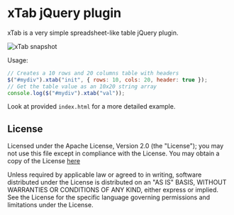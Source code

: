xTab jQuery plugin
==================

xTab is a very simple spreadsheet-like table jQuery plugin.

![xTab snapshot](https://raw.githubusercontent.com/cgdave/xtab/master/snapshot.jpg)

Usage:

```javascript
// Creates a 10 rows and 20 columns table with headers
$("#mydiv").xtab("init", { rows: 10, cols: 20, header: true });
// Get the table value as an 10x20 string array
console.log($("#mydiv").xtab("val"));
```

Look at provided `index.html` for a more detailed example.

License
-------

Licensed under the Apache License, Version 2.0 (the "License");
you may not use this file except in compliance with the License.
You may obtain a copy of the License [here](http://www.apache.org/licenses/LICENSE-2.0)

Unless required by applicable law or agreed to in writing, software
distributed under the License is distributed on an "AS IS" BASIS,
WITHOUT WARRANTIES OR CONDITIONS OF ANY KIND, either express or implied.
See the License for the specific language governing permissions and
limitations under the License.
